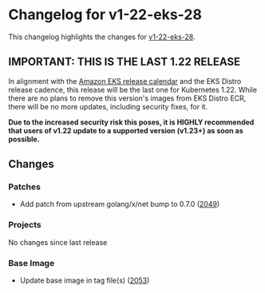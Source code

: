 # Changelog for v1-22-eks-28

This changelog highlights the changes for [v1-22-eks-28](https://github.com/aws/eks-distro/tree/v1-22-eks-28).

## IMPORTANT: THIS IS THE LAST 1.22 RELEASE

In alignment with the [Amazon EKS release calendar](https://docs.aws.amazon.com/eks/latest/userguide/kubernetes-versions.html#kubernetes-release-calendar)
and the EKS Distro release cadence, this release will be the last one for 
Kubernetes 1.22. While there are no plans to remove this version's images 
from EKS Distro ECR, there will be no more updates, including security fixes,
for it.

**Due to the increased security risk this poses, it is HIGHLY recommended that
users of v1.22 update to a supported version (v1.23+) as soon as possible.**

## Changes

### Patches
* Add patch from upstream  golang/x/net bump to 0.7.0 ([2049](https://github.com/aws/eks-distro/pull/2049))

### Projects
No changes since last release

### Base Image
* Update base image in tag file(s) ([2053](https://github.com/aws/eks-distro/pull/2053))

